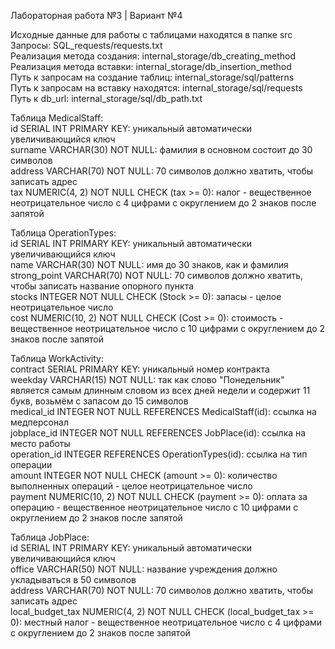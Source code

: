 Лабораторная работа №3 | Вариант №4  


Исходные данные для работы с таблицами находятся в папке src  
Запросы: SQL_requests/requests.txt  
Реализация метода создания: internal_storage/db_creating_method  
Реализация метода вставки: internal_storage/db_insertion_method  
Путь к запросам на создание таблиц: internal_storage/sql/patterns  
Путь к запросам на вставку находятся: internal_storage/sql/requests  
Путь к db_url: internal_storage/sql/db_path.txt   

Таблица MedicalStaff:  
id SERIAL INT PRIMARY KEY: уникальный автоматически увеличивающийся ключ  
surname VARCHAR(30) NOT NULL: фамилия в основном состоит до 30 символов  
address VARCHAR(70) NOT NULL: 70 символов должно хватить, чтобы записать адрес  
tax NUMERIC(4, 2) NOT NULL CHECK (tax >= 0): налог - вещественное неотрицательное число с 4 цифрами с округлением до 2 знаков после запятой  

Таблица OperationTypes:  
id SERIAL INT PRIMARY KEY: уникальный автоматически увеличивающийся ключ  
name VARCHAR(30) NOT NULL: имя до 30 знаков, как и фамилия  
strong_point VARCHAR(70) NOT NULL: 70 символов должно хватить, чтобы записать название опорного пункта  
stocks INTEGER NOT NULL CHECK (Stock >= 0): запасы - целое неотрицательное число  
сost NUMERIC(10, 2) NOT NULL CHECK (Cost >= 0): стоимость - вещественное неотрицательное число с 10 цифрами с округлением до 2 знаков после запятой  

Таблица WorkActivity:  
contract SERIAL PRIMARY KEY: уникальный номер контракта  
weekday VARCHAR(15) NOT NULL: так как слово "Понедельник" является самым длинным словом из всех дней недели и содержит 11 букв, возьмём с запасом до 15 символов  
medical_id INTEGER NOT NULL REFERENCES MedicalStaff(id): cсылка на медперсонал  
jobplace_id INTEGER NOT NULL REFERENCES JobPlace(id): cсылка на место работы  
operation_id INTEGER REFERENCES OperationTypes(id): cсылка на тип операции  
amount INTEGER NOT NULL CHECK (amount >= 0): количество выполненных операций - целое неотрицательное число  
payment NUMERIC(10, 2) NOT NULL CHECK (payment >= 0): оплата за операцию - вещественное неотрицательное число с 10 цифрами с округлением до 2 знаков после запятой  

Таблица JobPlace:  
id SERIAL INT PRIMARY KEY: уникальный автоматически увеличивающийся ключ  
office VARCHAR(50) NOT NULL: название учреждения должно укладываться в 50 символов  
address VARCHAR(70) NOT NULL: 70 символов должно хватить, чтобы записать адрес  
local_budget_tax NUMERIC(4, 2) NOT NULL CHECK (local_budget_tax >= 0): местный налог - вещественное неотрицательное число с 4 цифрами с округлением до 2 знаков после запятой  



